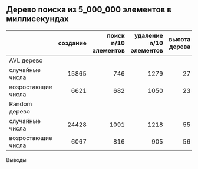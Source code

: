 ## Дерево поиска из 5_000_000 элементов в миллисекундах

| |создание|поиск n/10 элементов|удаление n/10 элементов|высота дерева|
|---|---:|---:|---:|---:|
|AVL дерево|||||
|случайные числа|15865|746|1279|27|
|возростающие числа|6621|682|1050|23|
|Random дерево|||||
|случайные числа|24428|1091|1218|55|
|возростающие числа|6067|816|905|56|

Выводы

